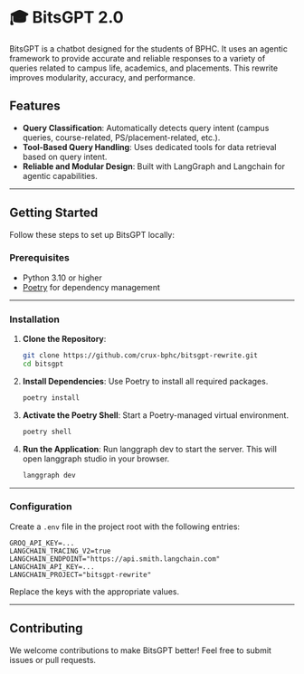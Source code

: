 # 🎓 BitsGPT 2.0

BitsGPT is a chatbot designed for the students of BPHC. It uses an agentic framework to provide accurate and reliable responses to a variety of queries related to campus life, academics, and placements. This rewrite improves modularity, accuracy, and performance.

## Features

- **Query Classification**: Automatically detects query intent (campus queries, course-related, PS/placement-related, etc.).
- **Tool-Based Query Handling**: Uses dedicated tools for data retrieval based on query intent.
- **Reliable and Modular Design**: Built with LangGraph and Langchain for agentic capabilities.

---

## Getting Started

Follow these steps to set up BitsGPT locally:

### Prerequisites

- Python 3.10 or higher
- [Poetry](https://python-poetry.org/) for dependency management

---

### Installation

1. **Clone the Repository**:

   ```bash
   git clone https://github.com/crux-bphc/bitsgpt-rewrite.git
   cd bitsgpt
   ```

2. **Install Dependencies**:
   Use Poetry to install all required packages.

   ```bash
   poetry install
   ```

3. **Activate the Poetry Shell**:
   Start a Poetry-managed virtual environment.

   ```bash
   poetry shell
   ```

4. **Run the Application**:
   Run langgraph dev to start the server. This will open langgraph studio in your browser.
   ```bash
   langgraph dev
   ```

---

### Configuration

Create a `.env` file in the project root with the following entries:

```env
GROQ_API_KEY=...
LANGCHAIN_TRACING_V2=true
LANGCHAIN_ENDPOINT="https://api.smith.langchain.com"
LANGCHAIN_API_KEY=...
LANGCHAIN_PROJECT="bitsgpt-rewrite"
```

Replace the keys with the appropriate values.

---

## Contributing

We welcome contributions to make BitsGPT better! Feel free to submit issues or pull requests.
